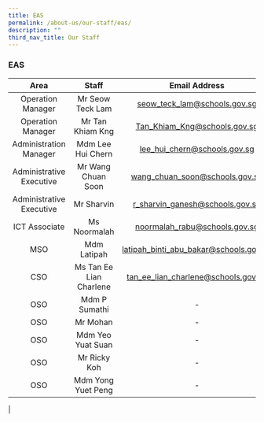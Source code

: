 ```yaml
---
title: EAS
permalink: /about-us/our-staff/eas/
description: ""
third_nav_title: Our Staff
---
```

### **EAS**

| Area | Staff | Email Address |
|:---:|:---:|:---:|
| Operation Manager |  Mr Seow Teck Lam | [seow_teck_lam@schools.gov.sg](mailto:seow_teck_lam@schools.gov.sg)  |
|  Operation Manager | Mr Tan Khiam Kng |[Tan_Khiam_Kng@schools.gov.sg](mailto:Tan_Khiam_Kng@schools.gov.sg)  |
|  Administration Manager |  Mdm Lee Hui Chern | [lee_hui_chern@schools.gov.sg](mailto:lee_hui_chern@schools.gov.sg) |
|  Administrative Executive |  Mr Wang Chuan Soon |  [wang_chuan_soon@schools.gov.sg](mailto:wang_chuan_soon@schools.gov.sg) |
| Administrative Executive  |  Mr Sharvin | [r_sharvin_ganesh@schools.gov.sg](mailto:r_sharvin_ganesh@schools.gov.sg)  |
| ICT Associate  | Ms Noormalah  | [noormalah_rabu@schools.gov.sg](mailto:noormalah_rabu@schools.gov.sg)  |
|  MSO |  Mdm Latipah | [latipah_binti_abu_bakar@schools.gov.sg](mailto:latipah_binti_abu_bakar@schools.gov.sg)  |
| CSO  |  Ms Tan Ee Lian Charlene | [tan_ee_lian_charlene@schools.gov.sg](mailto:tan_ee_lian_charlene@schools.gov.sg)  |
| OSO |  Mdm P Sumathi |  - |
| OSO |  Mr Mohan |  - |
| OSO | Mdm Yeo Yuat Suan |  - |
| OSO  | Mr Ricky Koh  |  - |
| OSO  | Mdm Yong Yuet Peng  |  - |
|